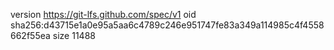 version https://git-lfs.github.com/spec/v1
oid sha256:d43715e1a0e95a5aa6c4789c246e951747fe83a349a114985c4f4558662f55ea
size 11488
